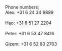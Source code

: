 Phone numbers; 
<br>Alex: +31 6 24 34 9899</br>
<br>Hao: +31 6 51 27 2204</br>
<br>Peter: +31 6 53 47 8416</br>
<br>Gizem: +31 6 52 83 2703</br>
